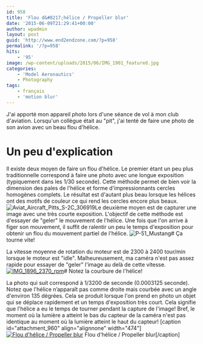 ```yaml
---
id: 958
title: 'Flou d&#8217;hélice / Propeller blur'
date: '2015-06-09T21:29:41+00:00'
author: wpadmin
layout: post
guid: 'http://www.end2endzone.com/?p=958'
permalink: '/?p=958'
hits:
    - '95'
image: /wp-content/uploads/2015/06/IMG_1901_featured.jpg
categories:
    - 'Model Aeronautics'
    - Photography
tags:
    - français
    - 'motion blur'
---
```


J'ai apporté mon appareil photo lors d'une séance de vol à mon club d'aviation. Lorsqu'un collègue était au "pit", j'ai tenté de faire une photo de son avion avec un beau flou d'hélice.

# Un peu d'explication

Il existe deux moyen de faire un flou d'hélice. Le premier étant un peu plus traditionnelle correspond à faire une photo avec une longue exposition (typiquement dans les 1/30 seconde). Cette méthode permet de bien voir la dimension des pales de l'hélice et forme d'impressionnants cercles homogènes complets. Le résultat est d'autant plus beau lorsque les hélices ont des motifs de couleur ce qui rend les cercles encore plus beaux. ![Aviat_Aircraft_Pitts_S-2C_306919](https://www.end2endzone.com/wp-content/uploads/2015/06/Aviat_Aircraft_Pitts_S-2C_306919-300x188.png)Le deuxième moyen est de capturer une image avec une très courte exposition. L'objectif de cette méthode est d'essayer de "geler" le mouvement de l'hélice. Une fois que l'on arrive à figer son mouvement, il suffit de ralentir un peu le temps d'exposition pour obtenir un flou du mouvement partiel de l'hélice. ![P-51_Mustang](https://www.end2endzone.com/wp-content/uploads/2015/06/P-51_Mustang-300x169.jpg)# Ça tourne vite!

La vitesse moyenne de rotation du moteur est de 2300 à 2400 tour/min lorsque le moteur est "idle". Malheureusement, ma caméra n'est pas assez rapide pour essayer de "geler" l'image au delà de cette vitesse. [![IMG_1896_2370_rpm](https://www.end2endzone.com/wp-content/uploads/2015/06/IMG_1896_2370_rpm-300x225.jpg)](https://www.flickr.com/photos/154618444@N05/37279895100/in/album-72157687655209073/)# Notez la courbure de l'hélice!

La photo qui suit correspond à 1/3200 de seconde (0.0003125 seconde). Notez que l'hélice n’apparaît pas comme droite mais courbée avec un angle d'environ 135 dégrées. Cela se produit lorsque l'on prend en photo un objet qui se déplace rapidement et un temps d'exposition très court. Cela signifie que l'hélice a eu le temps de tourner pendant la capture de l'image! Bref, le moment où la lumière a atteint le bas du capteur de la caméra n'est pas identique au moment où la lumière atteint le haut du capteur! \[caption id="attachment\_960" align="alignnone" width="474"\][![Flou d'hélice / Propeller blur](https://www.end2endzone.com/wp-content/uploads/2015/06/IMG_1901_LR5-672x448.jpg)](https://www.flickr.com/photos/154618444@N05/37507246422/in/album-72157687655209073/) Flou d'hélice / Propeller blur\[/caption\]